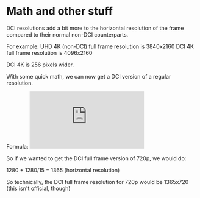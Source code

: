 # Math and other stuff

DCI resolutions add a bit more to the horizontal resolution of the frame compared to their normal non-DCI counterparts.

For example:
UHD 4K (non-DCI) full frame resolution is 3840x2160
DCI 4K full frame resolution is 4096x2160

DCI 4K is 256 pixels wider.

With some quick math, we can now get a DCI version of a regular resolution.

Formula: ![formula](http://www.sciweavers.org/tex2img.php?eq=DCI%20Width%20%3D%20input%20width%2B%5Cfrac%7Binput%20width%7D%7B15%7D%20&bc=White&fc=Black&im=jpg&fs=12&ff=arev&edit=0)

So if we wanted to get the DCI full frame version of 720p, we would do:

1280 + 1280/15 = 1365 (horizontal resolution)

So technically, the DCI full frame resolution for 720p would be 1365x720 (this isn't official, though)
